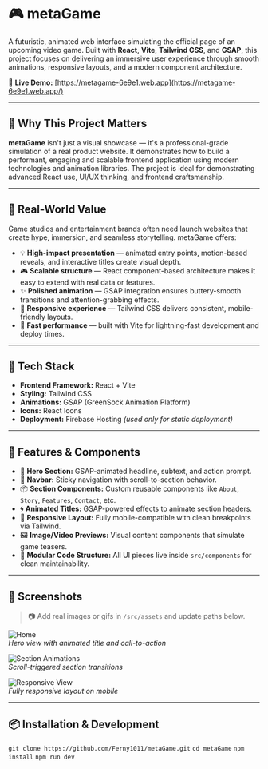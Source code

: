 # 🎮 metaGame

A futuristic, animated web interface simulating the official page of an upcoming video game. Built with **React**, **Vite**, **Tailwind CSS**, and **GSAP**, this project focuses on delivering an immersive user experience through smooth animations, responsive layouts, and a modern component architecture.

🔗 **Live Demo:** [https://metagame-6e9e1.web.app](https://metagame-6e9e1.web.app/)

---

## 🌟 Why This Project Matters

**metaGame** isn't just a visual showcase — it's a professional-grade simulation of a real product website. It demonstrates how to build a performant, engaging and scalable frontend application using modern technologies and animation libraries. The project is ideal for demonstrating advanced React use, UI/UX thinking, and frontend craftsmanship.

---

## 🎯 Real-World Value

Game studios and entertainment brands often need launch websites that create hype, immersion, and seamless storytelling. metaGame offers:

- 💡 **High-impact presentation** — animated entry points, motion-based reveals, and interactive titles create visual depth.
- 🎮 **Scalable structure** — React component-based architecture makes it easy to extend with real data or features.
- ✨ **Polished animation** — GSAP integration ensures buttery-smooth transitions and attention-grabbing effects.
- 📱 **Responsive experience** — Tailwind CSS delivers consistent, mobile-friendly layouts.
- 🚀 **Fast performance** — built with Vite for lightning-fast development and deploy times.

---

## 🚀 Tech Stack

- **Frontend Framework:** React + Vite  
- **Styling:** Tailwind CSS  
- **Animations:** GSAP (GreenSock Animation Platform)  
- **Icons:** React Icons  
- **Deployment:** Firebase Hosting *(used only for static deployment)*

---

## 🔑 Features & Components

- 🎥 **Hero Section:** GSAP-animated headline, subtext, and action prompt.
- 🧭 **Navbar:** Sticky navigation with scroll-to-section behavior.
- 📦 **Section Components:** Custom reusable components like `About`, `Story`, `Features`, `Contact`, etc.
- 🌀 **Animated Titles:** GSAP-powered effects to animate section headers.
- 📱 **Responsive Layout:** Fully mobile-compatible with clean breakpoints via Tailwind.
- 🖼️ **Image/Video Previews:** Visual content components that simulate game teasers.
- 🎯 **Modular Code Structure:** All UI pieces live inside `src/components` for clean maintainability.

---

## 📸 Screenshots

> 📷 Add real images or gifs in `/src/assets` and update paths below.

![Home](./src/assets/home.png)  
*Hero view with animated title and call-to-action*

![Section Animations](./src/assets/section.png)  
*Scroll-triggered section transitions*

![Responsive View](./src/assets/mobile.png)  
*Fully responsive layout on mobile*

---

## 📦 Installation & Development

`git clone https://github.com/Ferny1011/metaGame.git`
`cd metaGame`
`npm install`
`npm run dev`

